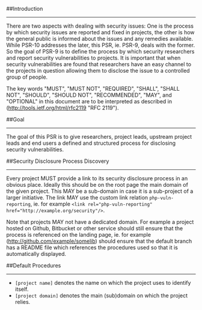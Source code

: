 ##Introduction
***

There are two aspects with dealing with security issues: One is the process by which security issues are reported and fixed in projects, the other is how the general public is informed about the issues and any remedies available. While PSR-10 addresses the later, this PSR, ie. PSR-9, deals with the former. So the goal of PSR-9 is to define the process by which security researchers and report security vulnerabilities to projects. It is important that when security vulnerabilities are found that researchers have an easy channel to the projects in question allowing them to disclose the issue to a controlled group of people.

The key words "MUST", "MUST NOT", "REQUIRED", "SHALL", "SHALL NOT", "SHOULD", "SHOULD NOT", "RECOMMENDED", "MAY", and "OPTIONAL" in this document are to be interpreted as described in (http://tools.ietf.org/html/rfc2119 "RFC 2119").

##Goal
***

The goal of this PSR is to give researchers, project leads, upstream project leads and end users a defined and structured process for disclosing security vulnerabilities.

##Security Disclosure Process Discovery
***

Every project MUST provide a link to its security disclosure process in an obvious place. Ideally this should be on the root page the main domain of the given project. This MAY be a sub-domain in case it is a sub-project of a larger initiative. The link MAY use the custom link relation `php-vuln-reporting`, ie. for example `<link rel="php-vuln-reporting" href="http://example.org/security"/>`.

Note that projects MAY not have a dedicated domain. For example a project hosted on Github, Bitbucket or other service should still ensure that the process is referenced on the landing page, ie. for example (http://github.com/example/somelib) should ensure that the default branch has a README file which references the procedures used so that it is automatically displayed.

##Default Procedures
***

* `[project name]` denotes the name on which the project uses to identify itself.
* `[project domain]` denotes the main (sub)domain on which the project relies.
